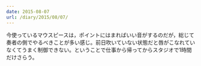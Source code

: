 ```yaml
---
date: 2015-08-07
url: /diary/2015/08/07/
---
```


今使っているマウスピースは，ポイントにはまればいい音がするのだが，総じて奏者の側でやるべきことが多い感じ。前日吹いていない状態だと唇がこなれていなくてうまく制御できない。ということで仕事から帰ってからスタジオで1時間だけさらう。